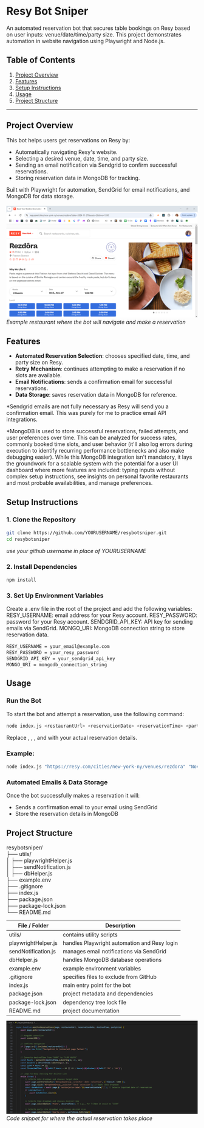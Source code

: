 # Resy Bot Sniper

An automated reservation bot that secures table bookings on Resy based on user inputs: venue/date/time/party size. This project demonstrates automation in website navigation using Playwright and Node.js.

## Table of Contents
1. [Project Overview](#project-overview)
2. [Features](#features)
3. [Setup Instructions](#setup-instructions)
4. [Usage](#usage)
5. [Project Structure](#project-structure)

---

## Project Overview

This bot helps users get reservations on Resy by:
- Automatically navigating Resy's website.
- Selecting a desired venue, date, time, and party size.
- Sending an email notification via Sendgrid to confirm successful reservations.
- Storing reservation data in MongoDB for tracking.

Built with Playwright for automation, SendGrid for email notifications, and MongoDB for data storage.  
<br>
![Resy Rezdora interface example](adminFiles/resyRezdora.png)
*Example restaurant where the bot will navigate and make a reservation*

## Features

- **Automated Reservation Selection**: chooses specified date, time, and party size on Resy.
- **Retry Mechanism**: continues attempting to make a reservation if no slots are available.
- **Email Notifications**: sends a confirmation email for successful reservations.
- **Data Storage**: saves reservation data in MongoDB for reference.

*Sendgrid emails are not fully necessary as Resy will send you a confirmation email. This was purely for me to practice email API integrations.

*MongoDB is used to store successful reservations, failed attempts, and user preferences over time. This can be analyzed for success rates, commonly booked time slots, and user behavior (it'll also log errors during execution to identify recurring performance bottlenecks and also make debugging easier). 
While this MongoDB integration isn't mandatory, it lays the groundwork for a scalable system with the potential for a user UI dashboard where more features are included: typing inputs without complex setup instructions, see insights on personal favorite restaurants and most probable availabilities, and manage preferences.

## Setup Instructions

### 1. **Clone the Repository**

```bash
git clone https://github.com/YOURUSERNAME/resybotsniper.git
cd resybotsniper
```
*use your github username in place of YOURUSERNAME*

### 2. **Install Dependencies**

```bash
npm install
```

### 3. **Set Up Environment Variables**

Create a .env file in the root of the project and add the following variables:
RESY_USERNAME: email address for your Resy account.
RESY_PASSWORD: password for your Resy account.
SENDGRID_API_KEY: API key for sending emails via SendGrid.
MONGO_URI: MongoDB connection string to store reservation data.
```
RESY_USERNAME = your_email@example.com
RESY_PASSWORD = your_resy_password
SENDGRID_API_KEY = your_sendgrid_api_key
MONGO_URI = mongodb_connection_string
```

## Usage

### Run the Bot

To start the bot and attempt a reservation, use the following command:

```bash
node index.js <restaurantUrl> <reservationDate> <reservationTime> <partySize>
```
Replace <restaurantUrl>, <reservationDate>, <reservationTime>, and <partySize> with your actual reservation details.

### Example:

```bash
node index.js "https://resy.com/cities/new-york-ny/venues/rezdora" "November 14, 2024" "1930" "2"
```
### Automated Emails & Data Storage

Once the bot successfully makes a reservation it will:
- Sends a confirmation email to your email using SendGrid
- Store the reservation details in MongoDB


## Project Structure

resybotsniper/  
├── utils/  
│   ├── playwrightHelper.js  
│   ├── sendNotification.js  
│   ├── dbHelper.js  
├── example.env  
├── .gitignore  
├── index.js  
├── package.json  
├── package-lock.json  
└── README.md  

| File / Folder             | Description                                         |
|---------------------------|-----------------------------------------------------|
| utils/                    | contains utility scripts                            |
| playwrightHelper.js       | handles Playwright automation and Resy login        |
| sendNotification.js       | manages email notifications via SendGrid            |
| dbHelper.js               | handles MongoDB database operations                 |
| example.env               | example environment variables                       |
| .gitignore                | specifies files to exclude from GitHub              |
| index.js                  | main entry point for the bot                        |
| package.json              | project metadata and dependencies                   |
| package-lock.json         | dependency tree lock file                           |
| README.md                 | project documentation                               |

![monitorReservations function example](adminFiles/monitorReservations.png)
*Code snippet for where the actual reservation takes place*